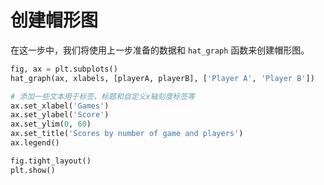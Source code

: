 # 创建帽形图

在这一步中，我们将使用上一步准备的数据和 `hat_graph` 函数来创建帽形图。

```python
fig, ax = plt.subplots()
hat_graph(ax, xlabels, [playerA, playerB], ['Player A', 'Player B'])

# 添加一些文本用于标签、标题和自定义x轴刻度标签等
ax.set_xlabel('Games')
ax.set_ylabel('Score')
ax.set_ylim(0, 60)
ax.set_title('Scores by number of game and players')
ax.legend()

fig.tight_layout()
plt.show()
```

